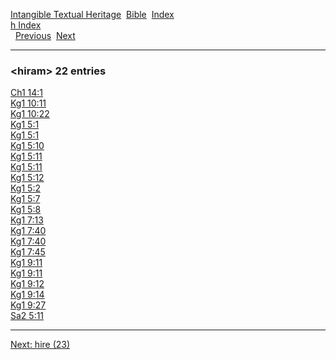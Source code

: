 [Intangible Textual Heritage](../../index)  [Bible](../index) 
[Index](index)   
[h Index](_h_)  
  [Previous](c05488)  [Next](c05490) 

------------------------------------------------------------------------

### &lt;hiram&gt; 22 entries

[Ch1 14:1](../kjv/ch1014.htm#001)  
[Kg1 10:11](../kjv/kg1010.htm#011)  
[Kg1 10:22](../kjv/kg1010.htm#022)  
[Kg1 5:1](../kjv/kg1005.htm#001)  
[Kg1 5:1](../kjv/kg1005.htm#001)  
[Kg1 5:10](../kjv/kg1005.htm#010)  
[Kg1 5:11](../kjv/kg1005.htm#011)  
[Kg1 5:11](../kjv/kg1005.htm#011)  
[Kg1 5:12](../kjv/kg1005.htm#012)  
[Kg1 5:2](../kjv/kg1005.htm#002)  
[Kg1 5:7](../kjv/kg1005.htm#007)  
[Kg1 5:8](../kjv/kg1005.htm#008)  
[Kg1 7:13](../kjv/kg1007.htm#013)  
[Kg1 7:40](../kjv/kg1007.htm#040)  
[Kg1 7:40](../kjv/kg1007.htm#040)  
[Kg1 7:45](../kjv/kg1007.htm#045)  
[Kg1 9:11](../kjv/kg1009.htm#011)  
[Kg1 9:11](../kjv/kg1009.htm#011)  
[Kg1 9:12](../kjv/kg1009.htm#012)  
[Kg1 9:14](../kjv/kg1009.htm#014)  
[Kg1 9:27](../kjv/kg1009.htm#027)  
[Sa2 5:11](../kjv/sa2005.htm#011)  

------------------------------------------------------------------------

[Next: hire (23)](c05490)
